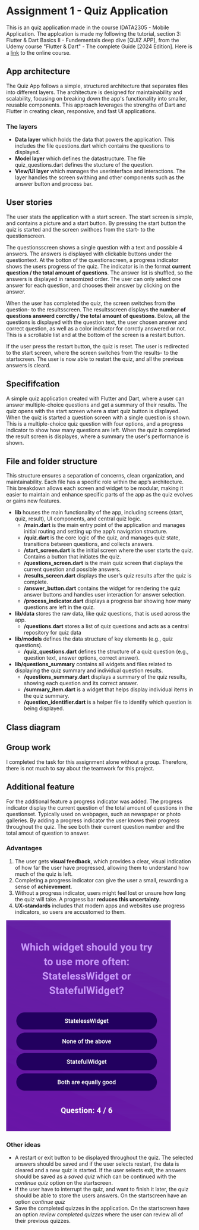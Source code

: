 # Assignment 1 - Quiz Application

This is an quiz application made in the course IDATA2305 - Mobile Application. The applcation is made my following the tutorial, section 3: Flutter & Dart Basics II - Fundementals deep dive [QUIZ APP], from the Udemy course "Flutter & Dart" - The complete Guide [2024 Edition]. Here is a [link](https://www.udemy.com/course/learn-flutter-dart-to-build-ios-android-apps/?couponCode=SKILLS4SALEA) to the online course.

## App architecture
The Quiz App follows a simple, structured architecture that separates files into different layers. The architecture is designed for maintainability and scalability, focusing on breaking down the app's functionality into smaller, reusable components. This approach leverages the strengths of Dart and Flutter in creating clean, responsive, and fast UI applications.

### The layers
* **Data layer** which holds the data that powers the application. This includes the file questions.dart which contains the questions to displayed.
* **Model layer** which defines the datastructure. The file quiz_questions.dart defines the stucture of the question. 
* **View/UI layer** which manages the userinterface and interactions. The layer handles the screen swithing and other components such as the answer button and process bar.

## User stories
The user stats the application with a start screen. The start screen is simple, and contains a picture and a start button. By pressing the start button the quiz is started and the screen swithces from the start- to the questionscreen.

The questionsscreen shows a single question with a text and possible 4 answers. The answers is displayed with clickable buttons under the questiontext. At the botton of the questionscreen, a progress indicator shows the users progress of the quiz. The indicator is in the format **current question / the total amount of questions**. The answer list is shuffled, so the answers is displayed in ransomized order. The user can only select one answer for each question, and chooses their answer by clicking on the answer. 

When the user has completed the quiz, the screen switches from the question- to the resultsscreen. The resultsscreen displays **the number of questions answerd corrctly / the total amount of questions**. Below, all the questions is displayed with the question text, the user chosen answer and correct question, as well as a color indicator for corrctly answered or not. This is a scrollable list and at the bottom of the screen is a restart button.

If the user press the restart button, the quiz is reset. The user is redirected to the start screen, where the screen switches from the results- to the startscreen. The user is now able to restart the quiz, and all the previous answers is cleard. 

## Specififcation
A simple quiz application created with Flutter and Dart, where a user can answer multiple-choice questions and get a summary of their results. The quiz opens with the start screen where a start quiz button is displayed. When the quiz is started a question screen with a single question is shown. This is a multiple-choice quiz question with four options, and a progress indicator to show how many questions are left. When the quiz is completed the result screen is displayes, where a summary the user's performance is shown.

## File and folder structure
This structure ensures a separation of concerns, clean organization, and maintainability. Each file has a specific role within the app’s architecture. This breakdown allows each screen and widget to be modular, making it easier to maintain and enhance specific parts of the app as the quiz evolves or gains new features.

* **lib** houses the main functionality of the app, including screens (start, quiz, result), UI components, and central quiz logic.
    * **/main.dart** is the main entry point of the application and manages initial routing and setting up the app’s navigation structure.
    * **/quiz.dart** is the core logic of the quiz, and manages quiz state, transitions between questions, and collects answers.
    * **/start_screen.dart** is the initial screen where the user starts the quiz.
Contains a button that initiates the quiz.
    * **/questions_screen.dart** is the main quiz screen that displays the current question and possible answers.
    * **/results_screen.dart** displays the user’s quiz results after the quiz is complete.
    * **/answer_button.dart** contains the widget for rendering the quiz answer buttons and handles user interaction for answer selection.
    * **/process_indicator.dart** displays a progress bar showing how many questions are left in the quiz.
* **lib/data** stores the raw data, like quiz questions, that is used across the app.
    * **/questions.dart** stores a list of quiz questions and acts as a central repository for quiz data
* **lib/models** defines the data structure of key elements (e.g., quiz questions).
    * **/quiz_questions.dart** defines the structure of a quiz question (e.g., question text, answer options, correct answer).
* **lib/questions_summary** contains all widgets and files related to displaying the quiz summary and individual question results.
    * **/questions_summary.dart** displays a summary of the quiz results, showing each question and its correct answer.
    * **/summary_item.dart** is a widget that helps display individual items in the quiz summary.
    * **/question_identifier.dart** is a helper file to identify which question is being displayed.

## Class diagram

## Group work
I completed the task for this assignment alone without a group. Therefore, there is not much to say about the teamwork for this project.

## Additional feature
For the additional feature a progress indicator was added. The progress indicator display the current question of the total amount of questions in the questionset. Typically used on webpages, such as newspaper or photo galleries. By adding a progress indicator the user knows their progress throughout the quiz. The see both their current question number and the total amout of question to answer. 

### Advantages
1. The user gets **visual feedback**, which provides a clear, visual indication of how far the user have progressed, allowing them to understand how much of the quiz is left. 
2. Completing a progress indicator can give the user a small, rewarding a sense of **achievement**.
3. Without a progress indicator, users might feel lost or unsure how long the quiz will take. A progress bar **reduces this uncertainty**.
4. **UX-standards** includes that modern apps and websites use progress indicators, so users are accustomed to them. 

![Progress indicator](assets/images/progress-indicator.png)


### Other ideas
* A restart or exit button to be displayed throughout the quiz. The selected answers should be saved and if the user selects restart, the data is cleared and a new quiz is started. If the user selects exit, the answers should be saved as a *saved quiz* which can be continued with the *continue quiz* option on the startscreen.
* If the user have to interrupt the quiz, and want to finish it later, the quiz should be able to store the users answers. On the startscreen have an option *continue quiz*
* Save the completed quizzes in the application. On the startscreen have an option *review completed quizzes* where the user can review all of their previous quizzes. 
